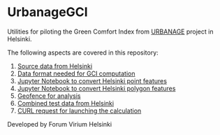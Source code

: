 # UrbanageGCI
Utilities for piloting the Green Comfort Index from [URBANAGE](https://www.urbanage.eu/) project in Helsinki.

The following aspects are covered in this repository:
1. [Source data from Helsinki](SourceData.md)
2. [Data format needed for GCI computation](DataFormat.md)
3. [Jupyter Notebook to convert Helsinki point features](HelsinkiPointFeaturesToGeoJSON.ipynb)
4. [Jupyter Notebook to convert Helsinki polygon features](HelsinkiAreaFeaturesToGeoJSON.ipynb)
5. [Geofence for analysis](CalculationScope.md)
6. [Combined test data from Helsinki](TestData.md)
7. [CURL request for launching the calculation](Calculation.md)

Developed by Forum Virium Helsinki

 
